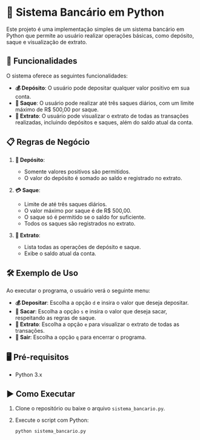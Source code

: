 # 🏦 Sistema Bancário em Python

Este projeto é uma implementação simples de um sistema bancário em Python que permite ao usuário realizar operações básicas, como depósito, saque e visualização de extrato.

## 🚀 Funcionalidades

O sistema oferece as seguintes funcionalidades:

- **💰 Depósito**: O usuário pode depositar qualquer valor positivo em sua conta.
- **🏧 Saque**: O usuário pode realizar até três saques diários, com um limite máximo de R$ 500,00 por saque.
- **📄 Extrato**: O usuário pode visualizar o extrato de todas as transações realizadas, incluindo depósitos e saques, além do saldo atual da conta.

## 📋 Regras de Negócio

1. **💸 Depósito**:
   - Somente valores positivos são permitidos.
   - O valor do depósito é somado ao saldo e registrado no extrato.

2. **💳 Saque**:
   - Limite de até três saques diários.
   - O valor máximo por saque é de R$ 500,00.
   - O saque só é permitido se o saldo for suficiente.
   - Todos os saques são registrados no extrato.

3. **📜 Extrato**:
   - Lista todas as operações de depósito e saque.
   - Exibe o saldo atual da conta.

## 🛠️ Exemplo de Uso

Ao executar o programa, o usuário verá o seguinte menu:


- **💰 Depositar**: Escolha a opção `d` e insira o valor que deseja depositar.
- **🏧 Sacar**: Escolha a opção `s` e insira o valor que deseja sacar, respeitando as regras de saque.
- **📄 Extrato**: Escolha a opção `e` para visualizar o extrato de todas as transações.
- **🚪 Sair**: Escolha a opção `q` para encerrar o programa.

## 🖥️ Pré-requisitos

- Python 3.x

## ▶️ Como Executar

1. Clone o repositório ou baixe o arquivo `sistema_bancario.py`.
2. Execute o script com Python:

   ```bash
   python sistema_bancario.py
